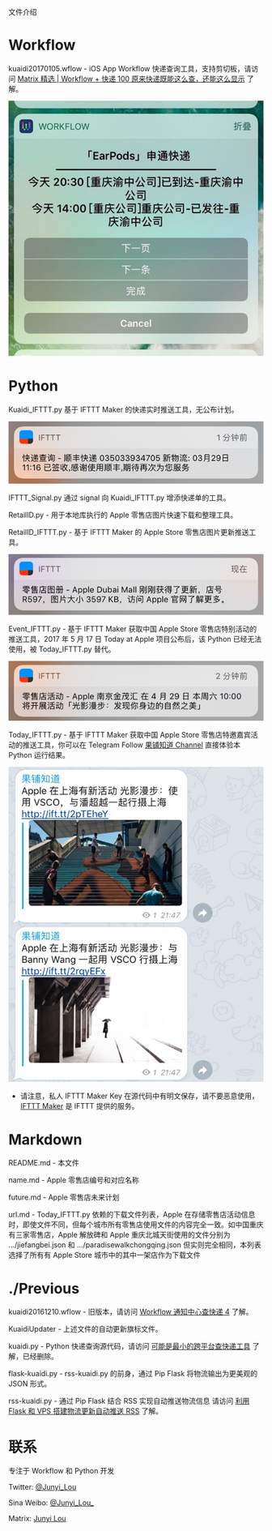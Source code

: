 文件介绍

Workflow
===========
kuaidi20170105.wflow -  iOS App Workflow 快递查询工具，支持剪切板，请访问 [Matrix 精选 | Workflow + 快递 100 原来快递既能这么查，还能这么显示](http://sspai.com/36871) 了解。

![截图](/bkP/workflow.jpg)

Python
===========
Kuaidi_IFTTT.py 基于 IFTTT Maker 的快递实时推送工具，无公布计划。

![截图](/bkP/kuaidi.jpg)

IFTTT_Signal.py 通过 signal 向 Kuaidi_IFTTT.py 增添快递单的工具。

RetailID.py - 用于本地库执行的 Apple 零售店图片快速下载和整理工具。

RetailID_IFTTT.py - 基于 IFTTT Maker 的 Apple Store 零售店图片更新推送工具。

![截图](/bkP/retailid.jpg)

Event_IFTTT.py - 基于 IFTTT Maker 获取中国 Apple Store 零售店特别活动的推送工具，2017 年 5 月 17 日 Today at Apple 项目公布后，该 Python 已经无法使用，被 Today_IFTTT.py 替代。

![截图](/bkP/event.jpg)

Today_IFTTT.py - 基于 IFTTT Maker 获取中国 Apple Store 零售店特邀嘉宾活动的推送工具，你可以在 Telegram Follow [果铺知道 Channel](https://t.me/ars_teller) 直接体验本 Python 运行结果。

![截图](/bkP/todayatapple.jpg)

* 请注意，私人 IFTTT Maker Key 在源代码中有明文保存，请不要恶意使用，[IFTTT Maker](https://maker.ifttt.com) 是 IFTTT 提供的服务。

Markdown
===========
README.md - 本文件

name.md - Apple 零售店编号和对应名称

future.md - Apple 零售店未来计划

url.md - Today_IFTTT.py 依赖的下载文件列表，Apple 在存储零售店活动信息时，即使文件不同，但每个城市所有零售店使用文件的内容完全一致。如中国重庆有三家零售店，Apple 解放碑和 Apple 重庆北城天街使用的文件分别为 .../jiefangbei.json 和 .../paradisewalkchongqing.json 但实则完全相同，本列表选择了所有有 Apple Store 城市中的其中一架店作为下载文件

./Previous
==========
kuaidi20161210.wflow - 旧版本，请访问 [Workflow 通知中心查快递 4](http://matrix.sspai.com/p/d384dd60) 了解。

KuaidiUpdater - 上述文件的自动更新旗标文件。

kuaidi.py - Python 快递查询源代码，请访问 [可能是最小的跨平台查快递工具](http://matrix.sspai.com/p/d006b320 ) 了解，已经删除。

flask-kuaidi.py - rss-kuaidi.py 的前身，通过 Pip Flask 将物流输出为更美观的 JSON 形式。

rss-kuaidi.py - 通过 Pip Flask 结合 RSS 实现自动推送物流信息 请访问 [利用 Flask 和 VPS 搭建物流更新自动推送 RSS](http://matrix.sspai.com/p/da505de0) 了解。

联系
=======
专注于 Workflow 和 Python 开发

Twitter: [@Junyi_Lou](https://twitter.com/Junyi_Lou "@Junyi_Lou") 

Sina Weibo: [@Junyi_Lou_](https://weibo.com/n/Junyi_Lou_ "@Junyi_Lou_")

Matrix: [Junyi Lou](http://matrix.sspai.com/p/da7b1760 "Junyi Lou - Matrix")
